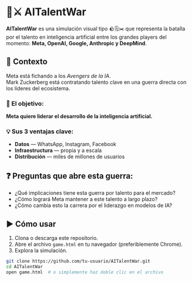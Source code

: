 # 🧠⚔️ AITalentWar

**AITalentWar** es una simulación visual tipo 🪨🗒️✂️ que representa la batalla por el talento en inteligencia artificial entre los grandes players del momento: **Meta, OpenAI, Google, Anthropic y DeepMind**.

## 🧩 Contexto

Meta está fichando a los *Avengers de la IA*.  
Mark Zuckerberg está contratando talento clave en una guerra directa con los líderes del ecosistema.

### 🎯 El objetivo:

**Meta quiere liderar el desarrollo de la inteligencia artificial.**

### 💡 Sus 3 ventajas clave:

- **Datos** — WhatsApp, Instagram, Facebook  
- **Infraestructura** — propia y a escala  
- **Distribución** — miles de millones de usuarios

## ❓ Preguntas que abre esta guerra:

- ¿Qué implicaciones tiene esta guerra por talento para el mercado?  
- ¿Cómo logrará Meta mantener a este talento a largo plazo?  
- ¿Cómo cambia esto la carrera por el liderazgo en modelos de IA?

## ▶️ Cómo usar

1. Clona o descarga este repositorio.
2. Abre el archivo `game.html` en tu navegador (preferiblemente Chrome).
3. Explora la simulación.

```bash
git clone https://github.com/tu-usuario/AITalentWar.git
cd AITalentWar
open game.html  # o simplemente haz doble clic en el archivo
